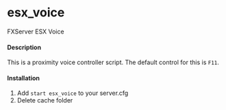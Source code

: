 # esx_voice
FXServer ESX Voice 


#### Description
This is a proximity voice controller script. The default control for this is `F11`.

#### Installation

1) Add `start esx_voice` to your server.cfg
2) Delete cache folder 



